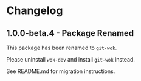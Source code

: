 # Changelog

## 1.0.0-beta.4 - Package Renamed

This package has been renamed to `git-wok`.

Please uninstall `wok-dev` and install `git-wok` instead.

See README.md for migration instructions.
